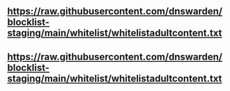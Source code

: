 ## https://raw.githubusercontent.com/dnswarden/blocklist-staging/main/whitelist/whitelistadultcontent.txt
## https://raw.githubusercontent.com/dnswarden/blocklist-staging/main/whitelist/whitelistadultcontent.txt
